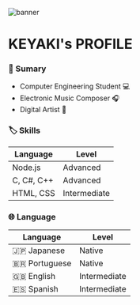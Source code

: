 ![banner](https://i.imgur.com/EDCQlVM.png)
# KEYAKI's PROFILE
### 📑 Sumary
- Computer Engineering Student 💻
- Electronic Music Composer 🎧
- Digital Artist 🎨

### 🏷 Skills
| Language           | Level        |
|--------------------|--------------|
|   Node.js          | Advanced     |
|   C, C#, C++       | Advanced     |
|   HTML, CSS        | Intermediate |

### 🌐 Language
| Language        | Level        |
|-----------------|--------------|
| 🇯🇵 Japanese     | Native       |
| 🇧🇷 Portuguese   | Native       |
| 🇬🇧 English      | Intermediate |
| 🇪🇸 Spanish      | Intermediate |
